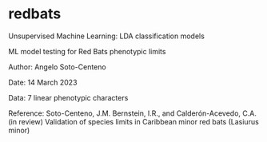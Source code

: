 # redbats
Unsupervised Machine Learning: LDA classification models

ML model testing for Red Bats phenotypic limits

Author: Angelo Soto-Centeno

Date: 14 March 2023

Data: 7 linear phenotypic characters

Reference: Soto-Centeno, J.M. Bernstein, I.R., and Calderón-Acevedo, C.A. (in review) Validation of species limits in Caribbean minor red bats (Lasiurus minor)
